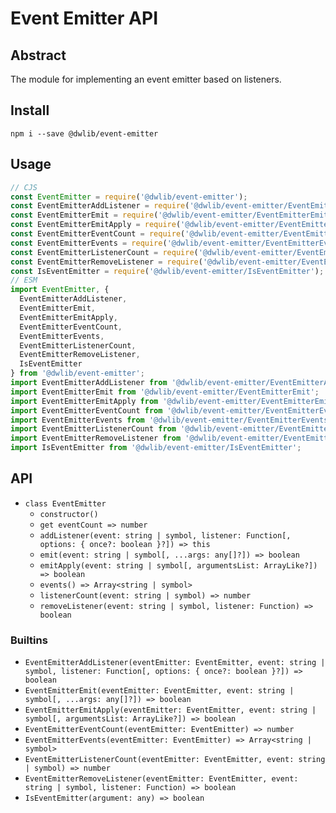 # Event Emitter API

## Abstract
The module for implementing an event emitter based on listeners.

## Install
`npm i --save @dwlib/event-emitter`

## Usage
```javascript
// CJS
const EventEmitter = require('@dwlib/event-emitter');
const EventEmitterAddListener = require('@dwlib/event-emitter/EventEmitterAddListener');
const EventEmitterEmit = require('@dwlib/event-emitter/EventEmitterEmit');
const EventEmitterEmitApply = require('@dwlib/event-emitter/EventEmitterEmitApply');
const EventEmitterEventCount = require('@dwlib/event-emitter/EventEmitterEventCount');
const EventEmitterEvents = require('@dwlib/event-emitter/EventEmitterEvents');
const EventEmitterListenerCount = require('@dwlib/event-emitter/EventEmitterListenerCount');
const EventEmitterRemoveListener = require('@dwlib/event-emitter/EventEmitterRemoveListener');
const IsEventEmitter = require('@dwlib/event-emitter/IsEventEmitter');
// ESM
import EventEmitter, {
  EventEmitterAddListener,
  EventEmitterEmit,
  EventEmitterEmitApply,
  EventEmitterEventCount,
  EventEmitterEvents,
  EventEmitterListenerCount,
  EventEmitterRemoveListener,
  IsEventEmitter
} from '@dwlib/event-emitter';
import EventEmitterAddListener from '@dwlib/event-emitter/EventEmitterAddListener';
import EventEmitterEmit from '@dwlib/event-emitter/EventEmitterEmit';
import EventEmitterEmitApply from '@dwlib/event-emitter/EventEmitterEmitApply';
import EventEmitterEventCount from '@dwlib/event-emitter/EventEmitterEventCount';
import EventEmitterEvents from '@dwlib/event-emitter/EventEmitterEvents';
import EventEmitterListenerCount from '@dwlib/event-emitter/EventEmitterListenerCount';
import EventEmitterRemoveListener from '@dwlib/event-emitter/EventEmitterRemoveListener';
import IsEventEmitter from '@dwlib/event-emitter/IsEventEmitter';
```

## API
- `class EventEmitter`
  - `constructor()`
  - `get eventCount => number`
  - `addListener(event: string | symbol, listener: Function[, options: {
      once?: boolean
    }?]) => this`
  - `emit(event: string | symbol[, ...args: any[]?]) => boolean`
  - `emitApply(event: string | symbol[, argumentsList: ArrayLike?]) => boolean`
  - `events() => Array<string | symbol>`
  - `listenerCount(event: string | symbol) => number`
  - `removeListener(event: string | symbol, listener: Function) => boolean`

### Builtins
- `EventEmitterAddListener(eventEmitter: EventEmitter, event: string | symbol, listener: Function[, options: {
    once?: boolean
  }?]) => boolean`
- `EventEmitterEmit(eventEmitter: EventEmitter, event: string | symbol[, ...args: any[]?]) => boolean`
- `EventEmitterEmitApply(eventEmitter: EventEmitter, event: string | symbol[, argumentsList: ArrayLike?]) => boolean`
- `EventEmitterEventCount(eventEmitter: EventEmitter) => number`
- `EventEmitterEvents(eventEmitter: EventEmitter) => Array<string | symbol>`
- `EventEmitterListenerCount(eventEmitter: EventEmitter, event: string | symbol) => number`
- `EventEmitterRemoveListener(eventEmitter: EventEmitter, event: string | symbol, listener: Function) => boolean`
- `IsEventEmitter(argument: any) => boolean`
